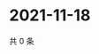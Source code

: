 # 2021-11-18

共 0 条

<!-- BEGIN WEIBO -->
<!-- 最后更新时间 Thu Nov 18 2021 20:24:04 GMT+0800 (China Standard Time) -->

<!-- END WEIBO -->
